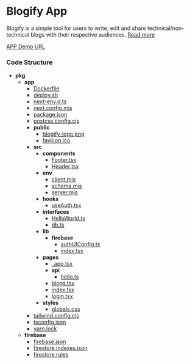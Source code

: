 # Blogify App

Blogify is a simple tool for users to write, edit and share technical/non-technical blogs with their respective audiences. [Read more](https://docs.google.com/document/d/1Pjb6fpcA9RTHJzCMiyLudzkkzUDZeyzqmH8JPRZlngY/edit#heading=h.9fb0newpw87n)


[APP Demo URL](https://blogify-app-eazkncqexa-em.a.run.app)

### Code Structure

- **pkg**
  - **app**
    - [Dockerfile](pkg/app/Dockerfile)
    - [deploy.sh](pkg/app/deploy.sh)
    - [next\-env.d.ts](pkg/app/next-env.d.ts)
    - [next.config.mjs](pkg/app/next.config.mjs)
    - [package.json](pkg/app/package.json)
    - [postcss.config.cjs](pkg/app/postcss.config.cjs)
    - **public**
      - [blogify\-logo.png](pkg/app/public/blogify-logo.png)
      - [favicon.ico](pkg/app/public/favicon.ico)
    - **src**
      - **components**
        - [Footer.tsx](pkg/app/src/components/Footer.tsx)
        - [Header.tsx](pkg/app/src/components/Header.tsx)
      - **env**
        - [client.mjs](pkg/app/src/env/client.mjs)
        - [schema.mjs](pkg/app/src/env/schema.mjs)
        - [server.mjs](pkg/app/src/env/server.mjs)
      - **hooks**
        - [useAuth.tsx](pkg/app/src/hooks/useAuth.tsx)
      - **interfaces**
        - [HelloWorld.ts](pkg/app/src/interfaces/HelloWorld.ts)
        - [db.ts](pkg/app/src/interfaces/db.ts)
      - **lib**
        - **firebase**
          - [authUIConfig.ts](pkg/app/src/lib/firebase/authUIConfig.ts)
          - [index.tsx](pkg/app/src/lib/firebase/index.tsx)
      - **pages**
        - [\_app.tsx](pkg/app/src/pages/_app.tsx)
        - **api**
          - [hello.ts](pkg/app/src/pages/api/hello.ts)
        - [blogs.tsx](pkg/app/src/pages/blogs.tsx)
        - [index.tsx](pkg/app/src/pages/index.tsx)
        - [login.tsx](pkg/app/src/pages/login.tsx)
      - **styles**
        - [globals.css](pkg/app/src/styles/globals.css)
    - [tailwind.config.cjs](pkg/app/tailwind.config.cjs)
    - [tsconfig.json](pkg/app/tsconfig.json)
    - [yarn.lock](pkg/app/yarn.lock)
  - **firebase**
    - [firebase.json](pkg/firebase/firebase.json)
    - [firestore.indexes.json](pkg/firebase/firestore.indexes.json)
    - [firestore.rules](pkg/firebase/firestore.rules)
